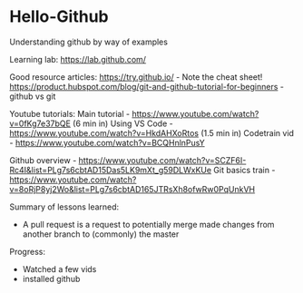 # Hello-Github
Understanding github by way of examples

Learning lab:
https://lab.github.com/

Good resource articles:
https://try.github.io/ - Note the cheat sheet!
https://product.hubspot.com/blog/git-and-github-tutorial-for-beginners - github vs git

Youtube tutorials:
Main tutorial - https://www.youtube.com/watch?v=0fKg7e37bQE  (6 min in)
Using VS Code - https://www.youtube.com/watch?v=HkdAHXoRtos  (1.5 min in)
Codetrain vid - https://www.youtube.com/watch?v=BCQHnlnPusY

Github overview - https://www.youtube.com/watch?v=SCZF6I-Rc4I&list=PLg7s6cbtAD15Das5LK9mXt_g59DLWxKUe
Git basics train - https://www.youtube.com/watch?v=8oRjP8yj2Wo&list=PLg7s6cbtAD165JTRsXh8ofwRw0PqUnkVH


Summary of lessons learned:
- A pull request is a request to potentially merge made changes from another branch to (commonly) the master

Progress:
- Watched a few vids
- installed github
